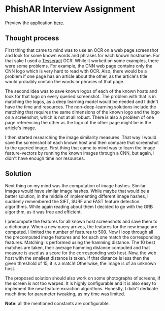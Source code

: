 # PhishAR Interview Assignment

Preview the application [here](http://arcane-shore-01572.herokuapp.com).

## Thought process

First thing that came to mind was to use an OCR on a web page screenshot and
look for some known words and phrases for each known hostname. For that sake I
used a [Tesseract](https://github.com/tesseract-ocr/tesseract) OCR. While it
worked on some examples, there were some problems. For example, the CNN web page
contains only the CNN logo which is very hard to read with OCR. Also, there
would be a problem if one page has an article about the other, as the article's
title would probably contain the words or phrases of that page.

The second idea was to save known logos of each of the known hosts and look for
that logo on every queried screenshot. The problem with that is in matching the
logos, as a deep learning model would be needed and I didn't have the time and
resources. The non-deep-learning solutions include the matching that requires
the same dimensions of the known logo and the logo on a screenshot, which is
not at all robust. There is also a problem of one page referencing the other as
the logo of the other page might be in the article's image.

I then started researching the image similarity measures. That way I would save
the screenshot of each known host and then compare that screenshot to the
queried image. First thing that came to mind was to learn the image
feature-vectors by running the known images through a CNN, but again, I didn't
have enough time nor resources.

## Solution

Next thing on my mind was the computation of image hashes. Similar images would
have similar image hashes. While maybe that would be a better solution, in the
middle of implementing different image hashes, I suddenly remembered the SIFT,
SURF and FAST feature detection algorithms. While again reading about them I
decided to go with the ORB algorithm, as it was free and efficient.

I precompute the features for all known host screenshots and save them to a
dictionary. When a new query arrives, the features for the new image are
computed. I limited the number of features to 500. Now I loop through all the
precomputed image features and for each one match the corresponding features.
Matching is performed using the hamming distance. The 10 best matches are taken,
their average hamming distance computed and that measure is used as a score for
the corresponding web host. Now, the web host with the smallest distance is
taken. If that distance is less then the given threshold of 15, it is a match!
Otherwise, the image is of an unknown host.

The proposed solution should also work on some photographs of screens, if the
screen is not too warped. It is highly configurable and it is also easy to
implement the new feature exraction algorithms. Honestly, I didn't dedicate much
time for parameter tweaking, as my time was limited.

**Note:** all the mentioned constants are configurable.
